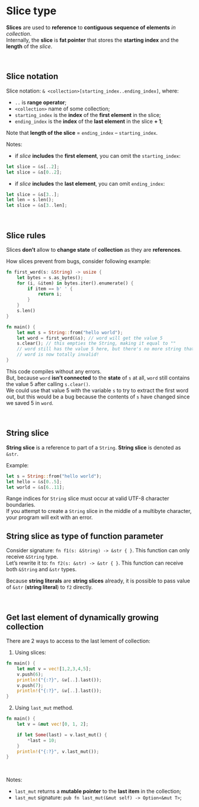 # Slice type
**Slices** are used to **reference** to **contiguous sequence of elements** *in collection*.<br>
Internally, the **slice** is **fat pointer** that stores the **starting index** and the **length** of the *slice*.<br>

<br>

## Slice notation
Slice notation: ``& <collection>[starting_index..ending_index]``, where:
- ``..`` is **range operator**;
- ``<collection>`` name of some collection;
- ``starting_index`` is the **index** of the **first element** in the slice;
- ``ending_index`` is the **index** of the **last element** in the slice **+ 1**;

Note that **length of the slice** =  ``ending_index`` – ``starting_index``.<br>

Notes:
- if *slice* **includes** the **first element**, you can omit the ``starting_index``:
```Rust
let slice = &s[..2];
let slice = &s[0..2];
```
- if *slice* **includes** the **last element**, you can omit ``ending_index``:
```Rust
let slice = &s[3..];
let len = s.len();
let slice = &s[3..len];
```

<br>

## Slice rules
Slices **don’t** allow to **change state** of **collection** as they are **references**.<br>

How slices prevent from bugs, consider following example:
```Rust
fn first_word(s: &String) -> usize {
    let bytes = s.as_bytes();
    for (i, &item) in bytes.iter().enumerate() {
        if item == b' ' {
            return i;
        }
    }
    s.len()
}

fn main() {
    let mut s = String::from("hello world");
    let word = first_word(&s); // word will get the value 5
    s.clear(); // this empties the String, making it equal to ""
    // word still has the value 5 here, but there's no more string that
    // word is now totally invalid!
}
```

This code compiles without any errors.<br>
But, because ``word`` **isn’t connected** to the **state** of ``s`` at all, ``word`` still contains the value 5 after calling ``s.clear()``.<br>
We could use that value 5 with the variable ``s`` to try to extract the first word out, but this would be a bug because the contents of ``s`` have changed since we saved 5 in ``word``.<br>

<br>

## String slice
**String slice** is a reference to part of a ``String``. **String slice** is denoted as ``&str``.<br>

Example:
```Rust
let s = String::from("hello world");
let hello = &s[0..5];
let world = &s[6..11];
```

Range indices for ``String`` slice must occur at valid UTF-8 character boundaries.<br>
If you attempt to create a ``String`` slice in the middle of a multibyte character, your program will exit with an error.

## String slice as type of function parameter
Consider signature: ``fn f1(s: &String) -> &str { }``. This function can only receive ``&String`` type.<br>
Let’s rewrite it to: ``fn f2(s: &str) -> &str { }``. This function can receive both ``&String`` and ``&str`` types.<br>

Because **string literals** are **string slices** already, it is possible to pass value of ``&str`` (**string literal**) to ``f2`` directly.

<br>

## Get last element of dynamically growing collection
There are 2 ways to access to the last lement of collection:
1. Using slices:
```Rust
fn main() {
    let mut v = vec![1,2,3,4,5];
    v.push(6);
    println!("{:?}", &v[..].last());
    v.push(7);
    println!("{:?}", &v[..].last());
}
```
2. Using ``last_mut`` method. 
```Rust
fn main() {
    let v = &mut vec![0, 1, 2];

    if let Some(last) = v.last_mut() {
        *last = 10;
    }
    println!("{:?}", v.last_mut());
}
```

<br>

Notes:
 - ``last_mut`` returns a **mutable pointer** to the **last item** in the collection;
 - ``last_mut`` signature: ``pub fn last_mut(&mut self) -> Option<&mut T>``;
